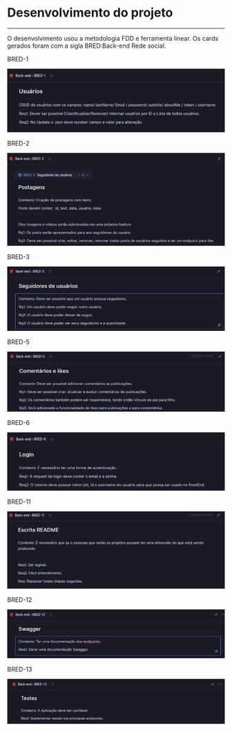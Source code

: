 # Desenvolvimento do projeto

---

O desenvolvimento usou a metodologia FDD e ferramenta linear.
Os cards gerados foram com a sigla BRED:Back-end Rede social.

BRED-1

![](images/BRED-1.png)

BRED-2

![](images/BRED-2.png)

BRED-3

![](images/BRED-3.png)

BRED-5

![](images/BRED-5.png)

BRED-6

![](images/BRED-6.png)

BRED-11

![](images/BRED-11.png)

BRED-12

![](images/BRED-12.png)

BRED-13

![](images/BRED-13.png)
